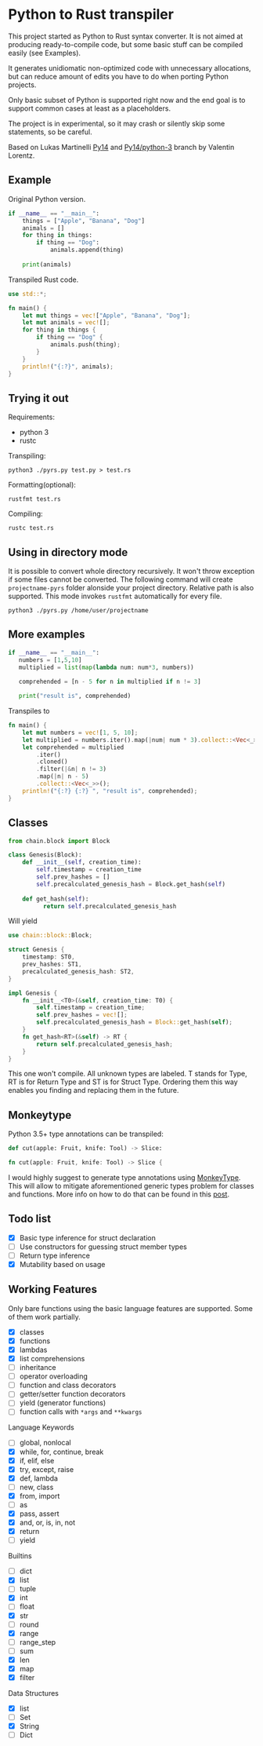 # Python to Rust transpiler

This project started as Python to Rust syntax converter. It is not aimed at producing ready-to-compile code, but some basic stuff can be compiled easily (see Examples).

It generates unidiomatic non-optimized code with unnecessary allocations, but can reduce amount of edits you have to do when porting Python projects.

Only basic subset of Python is supported right now and the end goal is to support common cases at least as a placeholders.

The project is in experimental, so it may crash or silently skip some statements, so be careful.

Based on Lukas Martinelli [Py14](https://github.com/lukasmartinelli/py14) and [Py14/python-3](https://github.com/ProgVal/py14/tree/python-3) branch by Valentin Lorentz.

## Example

Original Python version.

```python
if __name__ == "__main__":
    things = ["Apple", "Banana", "Dog"]
    animals = []
    for thing in things:
        if thing == "Dog":
            animals.append(thing)
    
    print(animals)
```

Transpiled Rust code.


```rust
use std::*;

fn main() {
    let mut things = vec!["Apple", "Banana", "Dog"];
    let mut animals = vec![];
    for thing in things {
        if thing == "Dog" {
            animals.push(thing);
        }
    }
    println!("{:?}", animals);
}

```

## Trying it out

Requirements:
- python 3
- rustc

Transpiling:

```
python3 ./pyrs.py test.py > test.rs
```

Formatting(optional):

```
rustfmt test.rs
```

Compiling:

```
rustc test.rs
```

## Using in directory mode

It is possible to convert whole directory recursively. It won't throw exception if some files cannot be converted. The following command will create `projectname-pyrs` folder alonside your project directory. Relative path is also supported. This mode invokes `rustfmt` automatically for every file.

```
python3 ./pyrs.py /home/user/projectname
```

## More examples

```python
if __name__ == "__main__":
   numbers = [1,5,10]
   multiplied = list(map(lambda num: num*3, numbers))
   
   comprehended = [n - 5 for n in multiplied if n != 3]

   print("result is", comprehended)
```
Transpiles to
```rust
fn main() {
    let mut numbers = vec![1, 5, 10];
    let multiplied = numbers.iter().map(|num| num * 3).collect::<Vec<_>>();
    let comprehended = multiplied
        .iter()
        .cloned()
        .filter(|&n| n != 3)
        .map(|n| n - 5)
        .collect::<Vec<_>>();
    println!("{:?} {:?} ", "result is", comprehended);
}
```

## Classes
```python
from chain.block import Block

class Genesis(Block):
    def __init__(self, creation_time):
        self.timestamp = creation_time
        self.prev_hashes = []
        self.precalculated_genesis_hash = Block.get_hash(self)
    
    def get_hash(self):
          return self.precalculated_genesis_hash
```

Will yield

```rust
use chain::block::Block;

struct Genesis {
    timestamp: ST0,
    prev_hashes: ST1,
    precalculated_genesis_hash: ST2,
}

impl Genesis {
    fn __init__<T0>(&self, creation_time: T0) {
        self.timestamp = creation_time;
        self.prev_hashes = vec![];
        self.precalculated_genesis_hash = Block::get_hash(self);
    }
    fn get_hash<RT>(&self) -> RT {
        return self.precalculated_genesis_hash;
    }
}
```

This one won't compile. All unknown types are labeled. T stands for Type, RT is for Return Type and ST is for Struct Type. Ordering them this way enables you finding and replacing them in the future.

## Monkeytype

Python 3.5+ type annotations can be transpiled:
```python
def cut(apple: Fruit, knife: Tool) -> Slice:
```


```rust
fn cut(apple: Fruit, knife: Tool) -> Slice {
```

I would highly suggest to generate type annotations using [MonkeyType](https://github.com/Instagram/MonkeyType). This will allow to mitigate aforementioned generic types problem for classes and functions. More info on how to do that can be found in this [post](https://medium.com/@konchunas/monkeytype-type-inference-for-transpiling-python-to-rust-64fa5a9eb966).

## Todo list

- [x] Basic type inference for struct declaration
- [ ] Use constructors for guessing struct member types
- [ ] Return type inference
- [x] Mutability based on usage

## Working Features

Only bare functions using the basic language features are supported. Some of them work partially.
- [x] classes
- [x] functions
- [x] lambdas
- [x] list comprehensions
- [ ] inheritance
- [ ] operator overloading
- [ ] function and class decorators
- [ ] getter/setter function decorators
- [ ] yield (generator functions)
- [ ] function calls with `*args` and `**kwargs`

Language Keywords
- [ ] global, nonlocal
- [x] while, for, continue, break
- [x] if, elif, else
- [x] try, except, raise
- [x] def, lambda
- [ ] new, class
- [x] from, import
- [ ] as
- [x] pass, assert
- [x] and, or, is, in, not
- [x] return
- [ ] yield

Builtins
- [ ] dict
- [x] list
- [ ] tuple
- [x] int
- [ ] float
- [x] str
- [ ] round
- [x] range
- [ ] range_step
- [ ] sum
- [x] len
- [x] map
- [x] filter

Data Structures
- [x] list
- [ ] Set
- [x] String
- [ ] Dict
